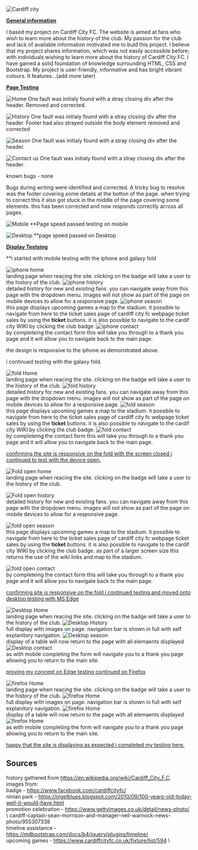 ![Cardiff city](assets/images/Cardiff_City_Fanpage.png)

<strong><u>General information</u></strong>

I based my project on Cardiff City FC. The website is aimed at fans who wish to learn more about the history of the club. My passion for the club and lack
of available information motivated me to buld this project. I believe that my project shares information, which was not easily accessible before; with 
individuals wishing to learn more about the history of Cardiff City FC. I have gained a solid foundation of knowledge surrounding HTML, CSS and Bootstrap. 
My project is user-friendly, informative and has bright vibrant colours. It features...(add more later) 


<strong><u>Page Testing</u></strong>

![Home](assets/Screenshots/Html_Checker_Home.png)
One fault was initialy found with a stray closing div after the header. Removed and corrected.

![History](assets/Screenshots/Html_Checker_history.png)
One fault was initialy found with a stray closing div after the header. Footer had also strayed outside the body element removed and corrected

![Season](assets/Screenshots/Html_Checker_season.png)
One fault was initialy found with a stray closing div after the header.

![Contact us](assets/Screenshots/Html_Checker_contact.png)
One fault was initialy found with a stray closing div after the header.

known bugs - none

Bugs during writing were identified and corrected. A tricky bug to resolve was the footer covering some details at the botton of the page. when trying to correct this it also got stuck in the middle of the page covering some elements. this has been corrected and now responds correctly across all pages.

![Mobile](assets/Screenshots/PageSpeed_mobile.png)
**Page speed passed testing on mobile

![Desktop](assets/Screenshots/PageSpeed_desktop.png)
**page speed passed on Desktop

<strong><u>Display Testsing</u></strong>

**i started with mobile testing with the iphone and galaxy fold

![iphone home](assets/Screenshots/iphone_home.png)  \
landing page when reacing the site. clicking on the badge will take a user to the history of the club.
![iphone history](assets/Screenshots/iphone_history.png)  \
detailed history for new and existing fans. you can navigate away from this page with the dropdown menu. images will not show as part of the page on mobile devices to allow for a responsive page.
![iphone season](assets/Screenshots/iphone_season.png)  \
this page displays upcoming games a map to the stadium. it possible to navigate from here to the ticket sales page of cardiff city fc webpage ticket sales by using the <strong>ticket</strong> buttons. it is also possible to navigate to the cardif city WIKI by clicking the club badge.
![iphone contact](assets/Screenshots/iphone_contact.png)  \
by completeing the contact form this will take you through to a thank you page and it will allow you to navigate back to the main page.

the design is responsive to the iphone as demonstrated above.

i continued testing with the galaxy fold.

![fold Home](assets/Screenshots/fold_home.png)  \
landing page when reacing the site. clicking on the badge will take a user to the history of the club.
![fold history](assets/Screenshots/fold_history.png)  \
detailed history for new and existing fans. you can navigate away from this page with the dropdown menu. images will not show as part of the page on mobile devices to allow for a responsive page.
![fold season](assets/Screenshots/fold_season.png)  \
this page displays upcoming games a map to the stadium. it possible to navigate from here to the ticket sales page of cardiff city fc webpage ticket sales by using the <strong>ticket</strong> buttons. it is also possible to navigate to the cardif city WIKI by clicking the club badge.
![fold contact](assets/Screenshots/fold_contact.png) \
by completeing the contact form this will take you through to a thank you page and it will allow you to navigate back to the main page.


<u>confirming the site is responsive on the fold with the screen closed i continued
to test with the device open.</u>

![Fold open home](assets/Screenshots/fold_open_home.png)<br  />
landing page when reacing the site. clicking on the badge will take a user to the history of the club.

![Fold open history](assets/Screenshots/fold_open_history.png)<br  />
detailed history for new and existing fans. you can navigate away from this page with the dropdown menu. images will not show as part of the page on mobile devices to allow for a responsive page.

![fold open season](assets/Screenshots/fold_open_season.png)<br  />
this page displays upcoming games a map to the stadium. it possible to navigate from here to the ticket sales page of cardiff city fc webpage ticket sales by using the <strong>ticket</strong> buttons. it is also possible to navigate to the cardif city WIKI by clicking the club badge. as part of a larger screen size this returns the use of the wiki links and map to the stadium.

![fold open contact](assets/Screenshots/fold_open_contact.png)<br  />
by completeing the contact form this will take you through to a thank you page and it will allow you to navigate back to the main page.


<u>confirming site is responsive on the fold i continued testing and moved onto desktop testing with MS Edge</u>

![Desktop Home](assets/Screenshots/desktop_dis_home.png)  \
landing page when reacing the site. clicking on the badge will take a user to the history of the club.
![Desktop History](assets/Screenshots/Desktop_dis_history.png)  \
full display with images on page. navigation bar is shown in full with self explanitory navigation.
![Desktop season](assets/Screenshots/desktop_dis_season.png)  \
display of a table will now return to the page with all elemaents displayed
![Desktop contact](assets/Screenshots/desktop_dis_contact.png)  \
as with mobile completing the form will navigate you to a thank you page allowing you to return to the main site.

<u>proving my concept on Edge testing continued on Firefox</u>

![firefox Home](assets/Screenshots/firefox_home.png)  \
landing page when reacing the site. clicking on the badge will take a user to the history of the club.
![firefox Home](assets/Screenshots/firefox_history.png)  \
full display with images on page. navigation bar is shown in full with self explanitory navigation.
![firefox Home](assets/Screenshots/firefox_season.png)  \
display of a table will now return to the page with all elemaents displayed
![firefox Home](assets/Screenshots/firefox_contact.png)  \
as with mobile completing the form will navigate you to a thank you page allowing you to return to the main site.


<u>happy that the site is displaying as expected i completed my testing here.</u>

<h2>Sources</h2>

history gathered from https://en.wikipedia.org/wiki/Cardiff_City_F.C.  \
images from:  \
badge - https://www.facebook.com/cardiffcityfc/  \
ninian park - https://nigelblues.blogspot.com/2010/09/100-years-old-today-well-it-would-have.html  \
promotion celebration - https://www.gettyimages.co.uk/detail/news-photo/ \ cardiff-captain-sean-morrison-and-manager-neil-warnock-news-photo/955307338  \
timeline assistance - https://mdbootstrap.com/docs/b4/jquery/plugins/timeline/  \
upcoming games - https://www.cardiffcityfc.co.uk/fixture/list/594  \

